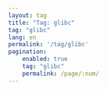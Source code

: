 ```yaml
---
layout: tag
title: "Tag: glibc"
tag: "glibc"
lang: en
permalink: '/tag/glibc'
pagination:
    enabled: true
    tag: "glibc"
    permalink: /page/:num/
---
```

